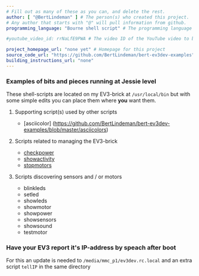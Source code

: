 ```yaml
---
# Fill out as many of these as you can, and delete the rest.
author: [ "@BertLindeman" ] # The person(s) who created this project. 
# Any author that starts with "@" will pull information from github.
programming_language: "Bourne shell script" # The programming language used in this project

#youtube_video_id: rrNaLfE9PWA # The video ID of the YouTube video to be displayed with this post

project_homepage_url: "none yet" # Homepage for this project
source_code_url: "https://github.com/BertLindeman/bert-ev3dev-examples" # Provide a link to your code
building_instructions_url: "none"
---
```


### Examples of bits and pieces running at Jessie level 

These shell-scripts are located on my EV3-brick at `/usr/local/bin`
but with some simple edits you can place them where **you** want them.

 1. Supporting script(s) used by other scripts
    * [asciicolor] (https://github.com/BertLindeman/bert-ev3dev-examples/blob/master/asciicolors)

 2. Scripts related to managing the EV3-brick
    * [checkpower](https://github.com/BertLindeman/bert-ev3dev-examples/blob/master/checkpower)
    * [showactivity](https://github.com/BertLindeman/bert-ev3dev-examples/blob/master/showactivity)
    * [stopmotors](https://github.com/BertLindeman/bert-ev3dev-examples/blob/master/stopmotors)

 3. Scripts discovering sensors and / or motors
    * blinkleds
    * setled
    * showleds
    * showmotor
    * showpower
    * showsensors
    * showsound
    * testmotor 

### Have your EV3 report it's IP-address by speach after boot
For this an update is needed to `/media/mmc_p1/ev3dev.rc.local` 
and an extra script `tellIP` in the same directory
